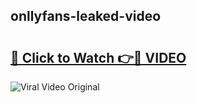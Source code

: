## onllyfans-leaked-video 

# <h2><a href="http://freeplayer.one?title=onllyfans-leaked-video&ref=21J">🔗 Click to Watch 👉🔴 VIDEO</a></h2>

<a href="http://freeplayer.one?title=onllyfans-leaked-video&ref=21J" rel="nofollow" data-target="animated-image.originalLink"><img src="https://i.ibb.co.com/xMMVF88/686577567.gif" alt="Viral Video Original" style="max-width: 100%; display: inline-block;" data-target="animated-image.originalImage"></a>

